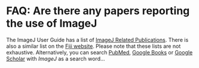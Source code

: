 # FAQ: Are there any papers reporting the use of ImageJ

The ImageJ User Guide has a list of [ImageJ Related
Publications](http://imagej.nih.gov/ij/docs/guide/146-References.html#References).
There is also a similar list on the [Fiji
website](http://fiji.sc/wiki/index.php/Publications). Please note that
these lists are not exhaustive. Alternatively, you can search
[PubMed](http://www.ncbi.nlm.nih.gov/entrez/query.fcgi?db=PubMed&amp;term=imagej),
[Google
Books](http://books.google.com/books?lr=&amp;ie=ISO-8859-1&amp;q=ImageJ&amp;btnG=Search+Books&amp;as_brr=0)
or [Google
Scholar](http://scholar.google.com/scholar?q=ImageJ&amp;hl=en&amp;lr=&amp;btnG=Search)
with *ImageJ* as a search word...
